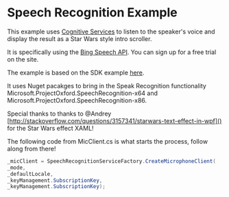 # Speech Recognition Example

This example uses [Cognitive Services](http://aka.ms/cognitiveservices) to listen to the speaker's voice and display the result as a Star Wars style intro scroller. 

It is specifically using the [Bing Speech API](https://www.microsoft.com/cognitive-services/en-us/speech-api). You can sign up for a free trial on the site. 

The example is based on the SDK example [here](https://github.com/Microsoft/Cognitive-Speech-STT-Windows).

It uses Nuget pacakges to bring in the Speak Recognition functionality Microsoft.ProjectOxford.SpeechRecognition-x64 and Microsoft.ProjectOxford.SpeechRecognition-x86.

Special thanks to thanks to @Andrey [http://stackoverflow.com/questions/3157341/starwars-text-effect-in-wpf]() for the Star Wars effect XAML!

The following code from MicClient.cs is what starts the process, follow along from there!

```C#
_micClient = SpeechRecognitionServiceFactory.CreateMicrophoneClient(
_mode,
_defaultLocale,
_keyManagement.SubscriptionKey,
_keyManagement.SubscriptionKey);

```
